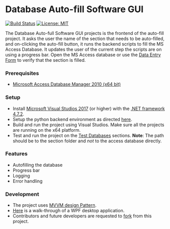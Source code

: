 # Database Auto-fill Software GUI

[![Build Status](https://dev.azure.com/ShashwatiShradha/Database%20Autofill%20Software/_apis/build/status/FourFront-Senior-Design.categorization?branchName=development)](https://dev.azure.com/ShashwatiShradha/Database%20Autofill%20Software/_build/latest?definitionId=2&branchName=development) [![License: MIT](https://img.shields.io/badge/License-MIT-yellow.svg)](https://github.com/FourFront-Senior-Design/AutofillFrontend/blob/master/Copyright)

The Database Auto-full Software GUI projects is the frontend of the auto-fill project. It asks the user the name of the section that needs to be auto-filled, and on-clicking the auto-fill button, it runs the backend scripts to fill the MS Access Database. It updates the user of the current step the scripts are on using a progress bar. Open the MS Access database or use the [Data Entry Form](https://github.com/FourFront-Senior-Design/DataEntryForm) to verify that the section is filled.

### Prerequisites
* [Microsoft Access Database Manager 2010 (x64 bit)](https://www.microsoft.com/en-US/download/details.aspx?id=13255)

### Setup
* Install [Microsoft Visual Studios 2017](https://docs.microsoft.com/en-us/visualstudio/productinfo/2017-redistribution-vs) (or higher) with the [.NET framework 4.7.2](https://docs.microsoft.com/en-us/dotnet/framework/install/guide-for-developers).
* Setup the python backend environment as directed [here](https://github.com/FourFront-Senior-Design/pythonenv/blob/master/README.md).
* Build and run the project using Visual Studios. Make sure all the projects are running on the x64 platform.
* Test and run the project on the [Test Databases](https://github.com/FourFront-Senior-Design/AutofillFrontend/tree/master/TestDatabases) sections. **Note**: The path should be to the section folder and *not* to the access database directly.

### Features
* Autofilling the database
* Progress bar
* Logging
* Error handling

### Development
* The project uses [MVVM design Pattern](https://docs.microsoft.com/en-us/archive/msdn-magazine/2009/february/patterns-wpf-apps-with-the-model-view-viewmodel-design-pattern).
* [Here](https://docs.microsoft.com/en-us/dotnet/framework/wpf/getting-started/walkthrough-my-first-wpf-desktop-application) is a walk-through of a WPF desktop application.
* Contributors and future developers are requested to [fork](https://guides.github.com/activities/forking/) from this project.

